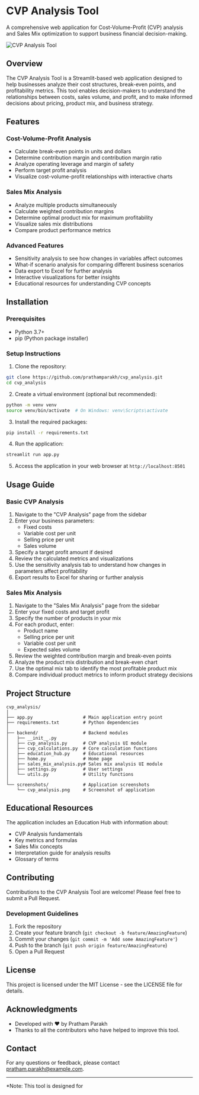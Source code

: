 # CVP Analysis Tool

A comprehensive web application for Cost-Volume-Profit (CVP) analysis and Sales Mix optimization to support business financial decision-making.

![CVP Analysis Tool](https://github.com/prathamparakh/cvp_analysis/raw/main/screenshots/cvp_analysis.png)

## Overview

The CVP Analysis Tool is a Streamlit-based web application designed to help businesses analyze their cost structures, break-even points, and profitability metrics. This tool enables decision-makers to understand the relationships between costs, sales volume, and profit, and to make informed decisions about pricing, product mix, and business strategy.

## Features

### Cost-Volume-Profit Analysis
- Calculate break-even points in units and dollars
- Determine contribution margin and contribution margin ratio
- Analyze operating leverage and margin of safety
- Perform target profit analysis
- Visualize cost-volume-profit relationships with interactive charts

### Sales Mix Analysis
- Analyze multiple products simultaneously
- Calculate weighted contribution margins
- Determine optimal product mix for maximum profitability
- Visualize sales mix distributions
- Compare product performance metrics

### Advanced Features
- Sensitivity analysis to see how changes in variables affect outcomes
- What-if scenario analysis for comparing different business scenarios
- Data export to Excel for further analysis
- Interactive visualizations for better insights
- Educational resources for understanding CVP concepts

## Installation

### Prerequisites
- Python 3.7+
- pip (Python package installer)

### Setup Instructions

1. Clone the repository:
```bash
git clone https://github.com/prathamparakh/cvp_analysis.git
cd cvp_analysis
```

2. Create a virtual environment (optional but recommended):
```bash
python -m venv venv
source venv/bin/activate  # On Windows: venv\Scripts\activate
```

3. Install the required packages:
```bash
pip install -r requirements.txt
```

4. Run the application:
```bash
streamlit run app.py
```

5. Access the application in your web browser at `http://localhost:8501`

## Usage Guide

### Basic CVP Analysis

1. Navigate to the "CVP Analysis" page from the sidebar
2. Enter your business parameters:
   - Fixed costs
   - Variable cost per unit
   - Selling price per unit
   - Sales volume
3. Specify a target profit amount if desired
4. Review the calculated metrics and visualizations
5. Use the sensitivity analysis tab to understand how changes in parameters affect profitability
6. Export results to Excel for sharing or further analysis

### Sales Mix Analysis

1. Navigate to the "Sales Mix Analysis" page from the sidebar
2. Enter your fixed costs and target profit
3. Specify the number of products in your mix
4. For each product, enter:
   - Product name
   - Selling price per unit
   - Variable cost per unit
   - Expected sales volume
5. Review the weighted contribution margin and break-even points
6. Analyze the product mix distribution and break-even chart
7. Use the optimal mix tab to identify the most profitable product mix
8. Compare individual product metrics to inform product strategy decisions

## Project Structure

```
cvp_analysis/
│
├── app.py                   # Main application entry point
├── requirements.txt         # Python dependencies
│
├── backend/                 # Backend modules
│   ├── __init__.py
│   ├── cvp_analysis.py      # CVP analysis UI module
│   ├── cvp_calculations.py  # Core calculation functions
│   ├── education_hub.py     # Educational resources
│   ├── home.py              # Home page
│   ├── sales_mix_analysis.py# Sales mix analysis UI module
│   ├── settings.py          # User settings 
│   └── utils.py             # Utility functions
│
└── screenshots/             # Application screenshots
    └── cvp_analysis.png     # Screenshot of application
```

## Educational Resources

The application includes an Education Hub with information about:
- CVP Analysis fundamentals
- Key metrics and formulas
- Sales Mix concepts
- Interpretation guide for analysis results
- Glossary of terms

## Contributing

Contributions to the CVP Analysis Tool are welcome! Please feel free to submit a Pull Request.

### Development Guidelines
1. Fork the repository
2. Create your feature branch (`git checkout -b feature/AmazingFeature`)
3. Commit your changes (`git commit -m 'Add some AmazingFeature'`)
4. Push to the branch (`git push origin feature/AmazingFeature`)
5. Open a Pull Request

## License

This project is licensed under the MIT License - see the LICENSE file for details.

## Acknowledgments

- Developed with ❤️ by Pratham Parakh
- Thanks to all the contributors who have helped to improve this tool.

## Contact

For any questions or feedback, please contact [pratham.parakh@example.com](mailto:pratham.parakh@example.com).

---

*Note: This tool is designed for